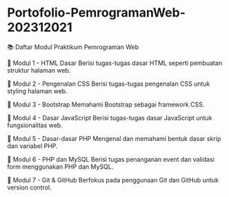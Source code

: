 # Portofolio-PemrogramanWeb-202312021

📚 Daftar Modul Praktikum Pemrograman Web

🔹 Modul 1 - HTML Dasar
Berisi tugas-tugas dasar HTML seperti pembuatan struktur halaman web.

🔹 Modul 2 - Pengenalan CSS
Berisi tugas-tugas pengenalan CSS untuk styling halaman web.

🔹 Modul 3 - Bootstrap
Memahami Bootstrap sebagai framework CSS.

🔹 Modul 4 - Dasar JavaScript
Berisi tugas-tugas dasar JavaScript untuk fungsionalitas web.

🔹 Modul 5 - Dasar-dasar PHP
Mengenal dan memahami bentuk dasar skrip dan variabel PHP.

🔹 Modul 6 - PHP dan MySQL
Berisi tugas penanganan event dan validasi form menggunakan PHP dan MySQL.

🔹 Modul 7 - Git & GitHub
Berfokus pada penggunaan Git dan GitHub untuk version control.
